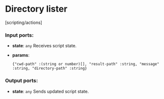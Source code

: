 # Directory lister

[scripting/actions]

### Input ports:

* __state__: `any`
    Receives script state.



* __params__: 
    ```
    {"cwd-path" :(string or number)[], "result-path" :string, "message" :string, "directory-path" :string}
    ```



### Output ports:

* __state__: `any`
    Sends updated script state.



